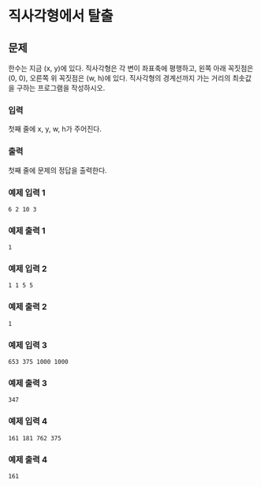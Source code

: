 # 직사각형에서 탈출

## 문제
한수는 지금 (x, y)에 있다. 직사각형은 각 변이 좌표축에 평행하고, 왼쪽 아래 꼭짓점은 (0, 0), 오른쪽 위 꼭짓점은 (w, h)에 있다. 직사각형의 경계선까지 가는 거리의 최솟값을 구하는 프로그램을 작성하시오.

### 입력
첫째 줄에 x, y, w, h가 주어진다.

### 출력
첫째 줄에 문제의 정답을 출력한다.

### 예제 입력 1
```
6 2 10 3
```

### 예제 출력 1
```
1
```

### 예제 입력 2
```
1 1 5 5
```

### 예제 출력 2
```
1
```

### 예제 입력 3
```
653 375 1000 1000
```

### 예제 출력 3
```
347
```

### 예제 입력 4
```
161 181 762 375
```

### 예제 출력 4
```
161
```
